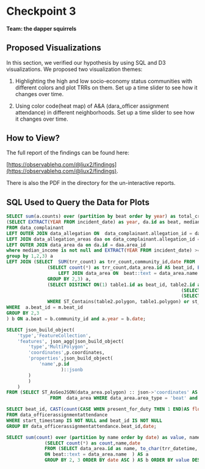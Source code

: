 # Checkpoint 3
#### Team: the dapper squirrels

## Proposed Visualizations

In this section, we verified our hypothesis by using SQL and D3 visualizations.
We proposed two visualization themes:

1. Highlighting the high and low socio-economy status communities with different
colors and plot TRRs on them. Set up a time slider to see how it changes over time.

2. Using color code(heat map) of A&A (dara_officer assignment attendance) in different
neighborhoods. Set up a time slider to see how it changes over time.

## How to View?

The full report of the findings can be found here:

[https://observablehq.com/@liux2/findings](https://observablehq.com/@liux2/findings).

There is also the PDF in the directory for the un-interactive reports.

## SQL Used to Query the Data for Plots

```sql
SELECT sum(a.counts) over (partition by beat order by year) as total_cr, a.*, sum(b.trr_count) over (partition by beat order by year) as total_trr FROM
(SELECT EXTRACT(YEAR FROM incident_date) as year, da.id as beat, median_income::money::numeric as income, count(*) as counts
FROM data_complainant
LEFT OUTER JOIN data_allegation ON  data_complainant.allegation_id = data_allegation.crid
LEFT JOIN data_allegation_areas daa on data_complainant.allegation_id = daa.allegation_id
LEFT OUTER JOIN data_area da on da.id = daa.area_id
where median_income is not null and EXTRACT(YEAR FROM incident_date) >= 2005
group by 1,2,3) a
LEFT JOIN (SELECT  SUM(trr_count) as trr_count,community_id,date FROM
               (SELECT count(*) as trr_count,data_area.id AS beat_id, EXTRACT(YEAR FROM trr_datetime) AS date FROM trr_trr
                   LEFT JOIN data_area ON  beat::text = data_area.name
               GROUP BY 2,3) a,
               (SELECT DISTINCT ON(1) table1.id as beat_id, table2.id as community_id FROM
                                                                (SELECT * FROM  data_area WHERE data_area.area_type ='beat')table1,
                                                                (SELECT * FROM  data_area WHERE data_area.area_type ='community')table2
               WHERE ST_Contains(table2.polygon, table1.polygon) or st_intersects(table2.polygon, table1.polygon) ) m
WHERE  a.beat_id = m.beat_id
GROUP BY 2,3
) b ON a.beat = b.community_id and a.year = b.date;
```

```sql
SELECT json_build_object(
    'type','FeatureCollection',
    'features', json_agg(json_build_object(
        'type','MultiPolygon',
        'coordinates',p.coordinates,
        'properties',json_build_object(
            'name',p.id
                    )::jsonb
        )
        )
    )
FROM (SELECT ST_AsGeoJSON(data_area.polygon) :: json->'coordinates' AS coordinates ,id
                FROM  data_area WHERE data_area.area_type = 'beat' and polygon IS NOT NULL) p;
```

```sql
SELECT beat_id, CAST(count(CASE WHEN present_for_duty THEN 1 END)AS float)/count(*) AS percent, EXTRACT(YEAR FROM start_timestamp)as date
FROM data_officerassignmentattendance
WHERE start_timestamp IS NOT NULL and beat_id IS NOT NULL
GROUP BY data_officerassignmentattendance.beat_id,date;
```

```sql
SELECT sum(count) over (partition by name order by date) as value, name, date FROM
              (SELECT count(*) as count,name,date
              FROM (SELECT data_area.id as name, to_char(trr_datetime, 'YYYY-MM') AS date from  trr_trr LEFT JOIN data_area
              ON beat::text = data_area.name  ) AS a
              GROUP BY 2, 3 ORDER BY date ASC ) AS b ORDER BY value DESC ;
```

